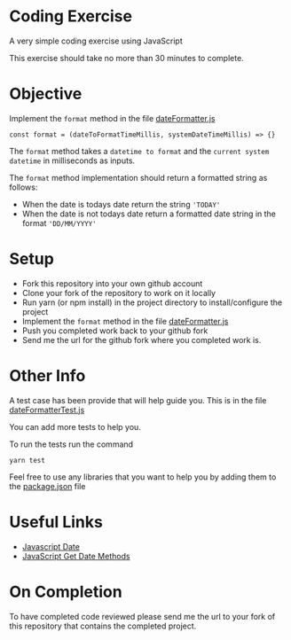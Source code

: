 Coding Exercise
=======

A very simple coding exercise using JavaScript

This exercise should take no more than 30 minutes to complete.

Objective
======

Implement the `format` method in the file [dateFormatter.js](https://github.com/timt/exercise_1904/blob/master/src/dateFormatter.js)

    const format = (dateToFormatTimeMillis, systemDateTimeMillis) => {}

The `format` method takes a `datetime to format` and the `current system datetime` in milliseconds as inputs.

The `format` method implementation should return a formatted string as follows:
* When the date is todays date return the string `'TODAY'`
* When the date is not todays date return a formatted date string in the format `'DD/MM/YYYY'`
    
Setup
===

* Fork this repository into your own github account
* Clone your fork of the repository to work on it locally
* Run yarn (or npm install) in the project directory to install/configure the project
* Implement the `format` method in the file [dateFormatter.js](https://github.com/timt/exercise_1904/blob/master/src/dateFormatter.js)
* Push you completed work back to your github fork
* Send me the url for the github fork where you completed work is.

Other Info
====

A test case has been provide that will help guide you. This is in the file [dateFormatterTest.js](https://github.com/timt/exercise_1904/blob/master/__tests__/dateFormatterTest.js)

You can add more tests to help you.

To run the tests run the command
    
    yarn test
    
Feel free to use any libraries that you want to help you by adding them to the [package.json](https://github.com/timt/exercise_1904/blob/master/package.json) file

Useful Links
===
* [Javascript Date](https://developer.mozilla.org/en-US/docs/Web/JavaScript/Reference/Global_Objects/Date)
* [JavaScript Get Date Methods](https://www.w3schools.com/js/js_date_methods.asp)


On Completion
===
To have completed code reviewed please send me the url to your fork of this repository that contains the completed project.